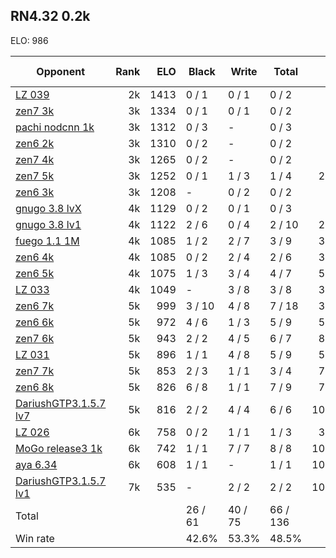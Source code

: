 ## RN4.32 0.2k ##

ELO: 986

Opponent | Rank | ELO | Black | Write | Total | Win rate
---------|-----:|----:|-------|-------|-------|-------:
[LZ 039](LZ%20039.md) | 2k | 1413 | 0 / 1 | 0 / 1 | 0 / 2 | 0.0%
[zen7 3k](zen7%203k.md) | 3k | 1334 | 0 / 1 | 0 / 1 | 0 / 2 | 0.0%
[pachi nodcnn 1k](pachi%20nodcnn%201k.md) | 3k | 1312 | 0 / 3 | - | 0 / 3 | 0.0%
[zen6 2k](zen6%202k.md) | 3k | 1310 | 0 / 2 | - | 0 / 2 | 0.0%
[zen7 4k](zen7%204k.md) | 3k | 1265 | 0 / 2 | - | 0 / 2 | 0.0%
[zen7 5k](zen7%205k.md) | 3k | 1252 | 0 / 1 | 1 / 3 | 1 / 4 | 25.0%
[zen6 3k](zen6%203k.md) | 3k | 1208 | - | 0 / 2 | 0 / 2 | 0.0%
[gnugo 3.8 lvX](gnugo%203.8%20lvX.md) | 4k | 1129 | 0 / 2 | 0 / 1 | 0 / 3 | 0.0%
[gnugo 3.8 lv1](gnugo%203.8%20lv1.md) | 4k | 1122 | 2 / 6 | 0 / 4 | 2 / 10 | 20.0%
[fuego 1.1 1M](fuego%201.1%201M.md) | 4k | 1085 | 1 / 2 | 2 / 7 | 3 / 9 | 33.3%
[zen6 4k](zen6%204k.md) | 4k | 1085 | 0 / 2 | 2 / 4 | 2 / 6 | 33.3%
[zen6 5k](zen6%205k.md) | 4k | 1075 | 1 / 3 | 3 / 4 | 4 / 7 | 57.1%
[LZ 033](LZ%20033.md) | 4k | 1049 | - | 3 / 8 | 3 / 8 | 37.5%
[zen6 7k](zen6%207k.md) | 5k | 999 | 3 / 10 | 4 / 8 | 7 / 18 | 38.9%
[zen6 6k](zen6%206k.md) | 5k | 972 | 4 / 6 | 1 / 3 | 5 / 9 | 55.6%
[zen7 6k](zen7%206k.md) | 5k | 943 | 2 / 2 | 4 / 5 | 6 / 7 | 85.7%
[LZ 031](LZ%20031.md) | 5k | 896 | 1 / 1 | 4 / 8 | 5 / 9 | 55.6%
[zen7 7k](zen7%207k.md) | 5k | 853 | 2 / 3 | 1 / 1 | 3 / 4 | 75.0%
[zen6 8k](zen6%208k.md) | 5k | 826 | 6 / 8 | 1 / 1 | 7 / 9 | 77.8%
[DariushGTP3.1.5.7 lv7](DariushGTP3.1.5.7%20lv7.md) | 5k | 816 | 2 / 2 | 4 / 4 | 6 / 6 | 100.0%
[LZ 026](LZ%20026.md) | 6k | 758 | 0 / 2 | 1 / 1 | 1 / 3 | 33.3%
[MoGo release3 1k](MoGo%20release3%201k.md) | 6k | 742 | 1 / 1 | 7 / 7 | 8 / 8 | 100.0%
[aya 6.34](aya%206.34.md) | 6k | 608 | 1 / 1 | - | 1 / 1 | 100.0%
[DariushGTP3.1.5.7 lv1](DariushGTP3.1.5.7%20lv1.md) | 7k | 535 | - | 2 / 2 | 2 / 2 | 100.0%
Total | | | 26 / 61 | 40 / 75 | 66 / 136 | 
Win rate| | | 42.6% | 53.3% | 48.5% | 
